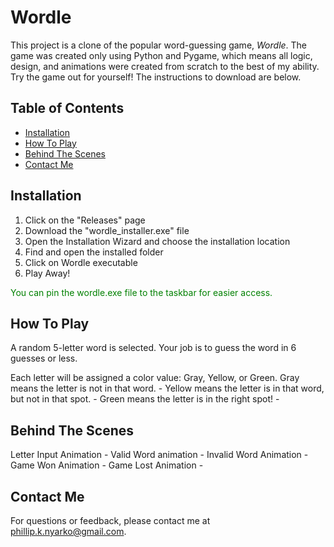 # Wordle 

This project is a clone of the popular word-guessing game, _Wordle_. The game was created only using Python and Pygame, which means all logic, design, and animations were created from scratch to the best of my ability. Try the game out for yourself! The instructions to download are below.

## Table of Contents
- [Installation](#installation)
- [How To Play](#how-to-play)
- [Behind The Scenes](#behind-the-Scenes)
- [Contact Me](#contact-me)

## Installation
  1. Click on the "Releases" page
  2. Download the "wordle_installer.exe" file
  3. Open the Installation Wizard and choose the installation location
  4. Find and open the installed folder
  5. Click on Wordle executable
  6. Play Away!
     
 <span style="color:green;">You can pin the wordle.exe file to the taskbar for easier access. </span>

## How To Play
A random 5-letter word is selected. Your job is to guess the word in 6 guesses or less.

Each letter will be assigned a color value: Gray, Yellow, or Green.
  Gray means the letter is not in that word.
      -
  Yellow means the letter is in that word, but not in that spot.
      -
  Green means the letter is in the right spot!
      -

## Behind The Scenes
  Letter Input Animation
      -
  Valid Word animation
      -
  Invalid Word Animation
      -
  Game Won Animation
      -
  Game Lost Animation
      -

## Contact Me
For questions or feedback, please contact me at [phillip.k.nyarko@gmail.com](phillip.k.nyarko@gmail.com).
